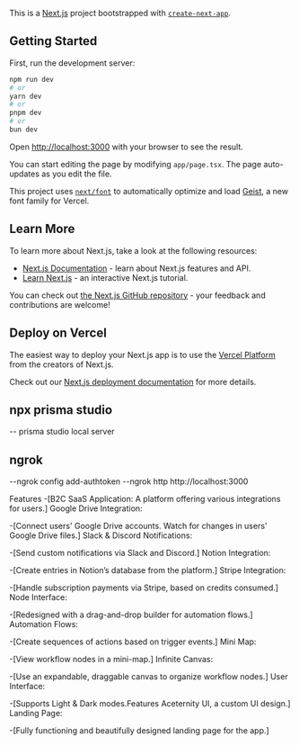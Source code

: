This is a [Next.js](https://nextjs.org) project bootstrapped with [`create-next-app`](https://nextjs.org/docs/app/api-reference/cli/create-next-app).

## Getting Started

First, run the development server:

```bash
npm run dev
# or
yarn dev
# or
pnpm dev
# or
bun dev
```

Open [http://localhost:3000](http://localhost:3000) with your browser to see the result.

You can start editing the page by modifying `app/page.tsx`. The page auto-updates as you edit the file.

This project uses [`next/font`](https://nextjs.org/docs/app/building-your-application/optimizing/fonts) to automatically optimize and load [Geist](https://vercel.com/font), a new font family for Vercel.

## Learn More

To learn more about Next.js, take a look at the following resources:

- [Next.js Documentation](https://nextjs.org/docs) - learn about Next.js features and API.
- [Learn Next.js](https://nextjs.org/learn) - an interactive Next.js tutorial.

You can check out [the Next.js GitHub repository](https://github.com/vercel/next.js) - your feedback and contributions are welcome!

## Deploy on Vercel

The easiest way to deploy your Next.js app is to use the [Vercel Platform](https://vercel.com/new?utm_medium=default-template&filter=next.js&utm_source=create-next-app&utm_campaign=create-next-app-readme) from the creators of Next.js.

Check out our [Next.js deployment documentation](https://nextjs.org/docs/app/building-your-application/deploying) for more details.

## npx prisma studio

-- prisma studio local server

## ngrok

--ngrok config add-authtoken <ngrokTOken>
--ngrok http http://localhost:3000

Features -[B2C SaaS Application: A platform offering various integrations for users.]
Google Drive Integration:

-[Connect users' Google Drive accounts. Watch for changes in users' Google Drive files.]
Slack & Discord Notifications:

-[Send custom notifications via Slack and Discord.]
Notion Integration:

-[Create entries in Notion’s database from the platform.]
Stripe Integration:

-[Handle subscription payments via Stripe, based on credits consumed.]
Node Interface:

-[Redesigned with a drag-and-drop builder for automation flows.]
Automation Flows:

-[Create sequences of actions based on trigger events.]
Mini Map:

-[View workflow nodes in a mini-map.]
Infinite Canvas:

-[Use an expandable, draggable canvas to organize workflow nodes.]
User Interface:

-[Supports Light & Dark modes.Features Aceternity UI, a custom UI design.]
Landing Page:

-[Fully functioning and beautifully designed landing page for the app.]
